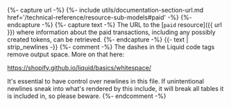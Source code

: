{%- capture url -%}
    {%- include utils/documentation-section-url.md
        href='/technical-reference/resource-sub-models#paid' -%}
{%- endcapture -%}
{%- capture text -%}
The URL to the [`paid` resource]({{ url }}) where information about the paid
transactions, including any possibly created tokens, can be retrieved.
{%- endcapture -%}
{{- text | strip_newlines -}}
{%- comment -%}
The dashes in the Liquid code tags remove output space. More on that here:

<https://shopify.github.io/liquid/basics/whitespace/>

It's essential to have control over newlines in this file. If unintentional
newlines sneak into what's rendered by this include, it will break all tables
it is included in, so please beware.
{%- endcomment -%}

